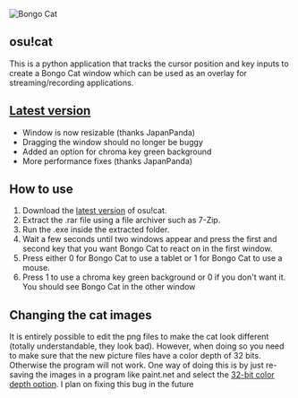 ![Bongo Cat](https://i.imgur.com/vUH8ao4.png)

## osu!cat
This is a python application that tracks the cursor position and key inputs to create a Bongo Cat window which can be used as an overlay for streaming/recording applications.
## [Latest version](https://github.com/ZeCryptic/osu-cat/releases/tag/v1.2.0)
* Window is now resizable (thanks JapanPanda)
* Dragging the window should no longer be buggy
* Added an option for chroma key green background
* More performance fixes (thanks JapanPanda)

## How to use
1. Download the [latest version](https://github.com/ZeCryptic/osu-cat/releases/tag/v1.2.0) of osu!cat.
2. Extract the .rar file using a file archiver such as 7-Zip.
3. Run the .exe inside the extracted folder.
4. Wait a few seconds until two windows appear and press the first and second key that you want Bongo Cat to react on in the first window.
5. Press either 0 for Bongo Cat to use a tablet or 1 for Bongo Cat to use a mouse.
6. Press 1 to use a chroma key green background or 0 if you don't want it. You should see Bongo Cat in the other window

## Changing the cat images
It is entirely possible to edit the png files to make the cat look different (totally understandable, they look bad). However, when doing so you need to make sure that the new picture files have a color depth of 32 bits. Otherwise the program will not work. One way of doing this is by just re-saving the images in a program like paint.net and select the [32-bit color depth option](http://puu.sh/ByjvT/8023ae8252.png). I plan on fixing this bug in the future
